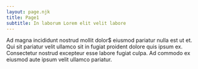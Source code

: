 ```yaml
---
layout: page.njk
title: Page1
subtitle: In laborum Lorem elit velit labore
---
```


Ad magna incididunt nostrud mollit dolor$ eiusmod pariatur nulla est ut et. Qui sit pariatur velit ullamco sit in fugiat proident dolore quis ipsum ex. Consectetur nostrud excepteur esse labore fugiat culpa. Ad commodo ex eiusmod aute ipsum velit ullamco pariatur.
